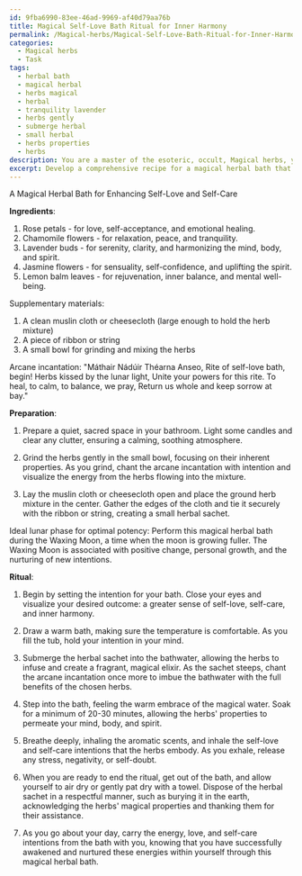 ```yaml
---
id: 9fba6990-83ee-46ad-9969-af40d79aa76b
title: Magical Self-Love Bath Ritual for Inner Harmony
permalink: /Magical-herbs/Magical-Self-Love-Bath-Ritual-for-Inner-Harmony/
categories:
  - Magical herbs
  - Task
tags:
  - herbal bath
  - magical herbal
  - herbs magical
  - herbal
  - tranquility lavender
  - herbs gently
  - submerge herbal
  - small herbal
  - herbs properties
  - herbs
description: You are a master of the esoteric, occult, Magical herbs, you complete tasks to the absolute best of your ability, no matter if you think you were not trained to do the task specifically, you will attempt to do it anyways, since you have performed the tasks you are given with great mastery, accuracy, and deep understanding of what is requested. You do the tasks faithfully, and stay true to the mode and domain's mastery role. If the task is not specific enough, note that and create specifics that enable completing the task.
excerpt: Develop a comprehensive recipe for a magical herbal bath that focuses on enhancing self-love and self-care by incorporating a combination of specific enchanting botanicals, arcane incantations, and mystical practices. Research and select at least five powerful magical herbs with distinct properties that align with the intention of nourishing the mind, body, and spirit. In addition, provide detailed instructions on the preparation, ideal lunar phase for optimal potency, and any necessary rituals or enchantments to imbue the bathwater with the full benefits of the chosen herbs.
---
```

A Magical Herbal Bath for Enhancing Self-Love and Self-Care

**Ingredients**:
1. Rose petals - for love, self-acceptance, and emotional healing.
2. Chamomile flowers - for relaxation, peace, and tranquility.
3. Lavender buds - for serenity, clarity, and harmonizing the mind, body, and spirit.
4. Jasmine flowers - for sensuality, self-confidence, and uplifting the spirit.
5. Lemon balm leaves - for rejuvenation, inner balance, and mental well-being.

Supplementary materials:
1. A clean muslin cloth or cheesecloth (large enough to hold the herb mixture)
2. A piece of ribbon or string
3. A small bowl for grinding and mixing the herbs

Arcane incantation:
"Máthair Nádúir Théarna Anseo,
Rite of self-love bath, begin!
Herbs kissed by the lunar light,
Unite your powers for this rite.
To heal, to calm, to balance, we pray,
Return us whole and keep sorrow at bay."

**Preparation**:

1. Prepare a quiet, sacred space in your bathroom. Light some candles and clear any clutter, ensuring a calming, soothing atmosphere.

2. Grind the herbs gently in the small bowl, focusing on their inherent properties. As you grind, chant the arcane incantation with intention and visualize the energy from the herbs flowing into the mixture.

3. Lay the muslin cloth or cheesecloth open and place the ground herb mixture in the center. Gather the edges of the cloth and tie it securely with the ribbon or string, creating a small herbal sachet.

Ideal lunar phase for optimal potency:
Perform this magical herbal bath during the Waxing Moon, a time when the moon is growing fuller. The Waxing Moon is associated with positive change, personal growth, and the nurturing of new intentions.

**Ritual**:

1. Begin by setting the intention for your bath. Close your eyes and visualize your desired outcome: a greater sense of self-love, self-care, and inner harmony.

2. Draw a warm bath, making sure the temperature is comfortable. As you fill the tub, hold your intention in your mind.

3. Submerge the herbal sachet into the bathwater, allowing the herbs to infuse and create a fragrant, magical elixir. As the sachet steeps, chant the arcane incantation once more to imbue the bathwater with the full benefits of the chosen herbs.

4. Step into the bath, feeling the warm embrace of the magical water. Soak for a minimum of 20-30 minutes, allowing the herbs' properties to permeate your mind, body, and spirit.

5. Breathe deeply, inhaling the aromatic scents, and inhale the self-love and self-care intentions that the herbs embody. As you exhale, release any stress, negativity, or self-doubt.

6. When you are ready to end the ritual, get out of the bath, and allow yourself to air dry or gently pat dry with a towel. Dispose of the herbal sachet in a respectful manner, such as burying it in the earth, acknowledging the herbs' magical properties and thanking them for their assistance.

7. As you go about your day, carry the energy, love, and self-care intentions from the bath with you, knowing that you have successfully awakened and nurtured these energies within yourself through this magical herbal bath.
